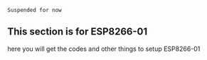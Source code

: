 `Suspended for now`
## This section is for ESP8266-01
here you will get the codes and other things to setup ESP8266-01
